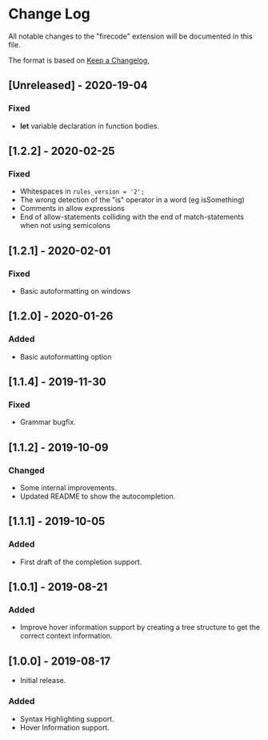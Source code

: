 # Change Log

All notable changes to the "firecode" extension will be documented in this file.

The format is based on [Keep a Changelog](https://keepachangelog.com/en/1.0.0/),

## [Unreleased] - 2020-19-04
### Fixed
- **let** variable declaration in function bodies.

## [1.2.2] - 2020-02-25
### Fixed
- Whitespaces in `rules_version = '2';`
- The wrong detection of the "is" operator in a word (eg isSomething)
- Comments in allow expressions
- End of allow-statements colliding with the end of match-statements when not using semicolons

## [1.2.1] - 2020-02-01
### Fixed
- Basic autoformatting on windows

## [1.2.0] - 2020-01-26
### Added
- Basic autoformatting option

## [1.1.4] - 2019-11-30
### Fixed
- Grammar bugfix.

## [1.1.2] - 2019-10-09
### Changed
- Some internal improvements.
- Updated README to show the autocompletion.

## [1.1.1] - 2019-10-05
### Added
- First draft of the completion support.

## [1.0.1] - 2019-08-21
### Added
- Improve hover information support by creating a tree structure to get the correct context information.

## [1.0.0] - 2019-08-17
- Initial release.

### Added
- Syntax Highlighting support.
- Hover Information support.